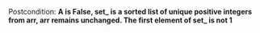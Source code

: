 Postcondition: **A is False, set_ is a sorted list of unique positive integers from arr, arr remains unchanged. The first element of set_ is not 1**
